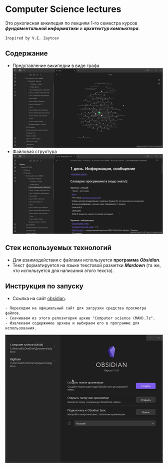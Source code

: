 # Computer Science lectures
Это рукописная википедия по лекциям 1-го семестра курсов ***фундаментальной информатики*** и ***архитектур компьютера***.

```
Inspired by V.E. Zaytcev
```

## Содержание

- Представление википедии в виде графа
![graph](https://github.com/box1t/1st_course_MAI/blob/main/creative_projects/Wiki_MAI/resources/graph.jpeg)
- Файловая структура 
![struct](https://github.com/box1t/1st_course_MAI/blob/main/creative_projects/Wiki_MAI/resources/struct.jpeg)

## Стек используемых технологий

- Для взаимодействия с файлами используется **программа** ***Obsidian***.
- Текст форматируется на языке текстовой разметки ***Mardown*** (та же, что используется для написания *этого* текста).


## Инструкция по запуску

- Ссылка на сайт [obsidian](https://obsidian.md/).
```
- Переходим на официальный сайт для загрузки средства просмотра файлов.
- Скачиваем из этого репозитория архив "Computer science (МАИ).7z".
- Извлекаем содержимое архива и выбираем его в программе для использования.
```
![archive](https://github.com/box1t/1st_course_MAI/blob/main/creative_projects/Wiki_MAI/resources/archive.jpeg)
